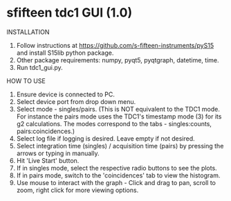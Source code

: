 # sfifteen tdc1 GUI (1.0)

INSTALLATION

1. Follow instructions at https://github.com/s-fifteen-instruments/pyS15 and install S15lib python package.
2. Other package requirements: numpy, pyqt5, pyqtgraph, datetime, time.
3. Run tdc1_gui.py.

HOW TO USE

1. Ensure device is connected to PC.
2. Select device port from drop down menu.
3. Select mode - singles/pairs. (This is NOT equivalent to the TDC1 mode. For instance the pairs mode uses the TDC1's timestamp mode (3) for its g2 calculations. The modes correspond to the tabs - singles:counts, pairs:coincidences.)
4. Select log file if logging is desired. Leave empty if not desired.
5. Select integration time (singles) / acquisition time (pairs) by pressing the arrows or typing in manually.
6. Hit 'Live Start' button.
7. If in singles mode, select the respective radio buttons to see the plots.
8. If in pairs mode, switch to the 'coincidences' tab to view the histogram.
9. Use mouse to interact with the graph - Click and drag to pan, scroll to zoom, right click for more viewing options.
